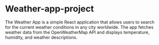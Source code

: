 # Weather-app-project
The Weather App is a simple React application that allows users to search for the current weather conditions in any city worldwide. The app fetches weather data from the OpenWeatherMap API and displays temperature, humidity, and weather descriptions.

